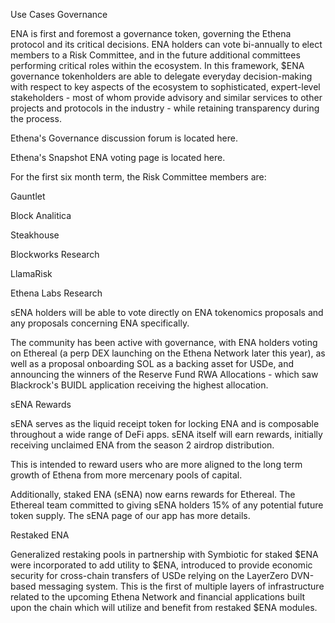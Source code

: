 Use Cases
Governance

ENA is first and foremost a governance token, governing the Ethena protocol and its critical decisions. ENA holders can vote bi-annually to elect members to a Risk Committee, and in the future additional committees performing critical roles within the ecosystem. In this framework, $ENA governance tokenholders are able to delegate everyday decision-making with respect to key aspects of the ecosystem to sophisticated, expert-level stakeholders - most of whom provide advisory and similar services to other projects and protocols in the industry - while retaining transparency during the process.

Ethena's Governance discussion forum is located here.

Ethena's Snapshot ENA voting page is located here.

For the first six month term, the Risk Committee members are:

Gauntlet​

Block Analitica​

Steakhouse

Blockworks Research

LlamaRisk

Ethena Labs Research

sENA holders will be able to vote directly on ENA tokenomics proposals and any proposals concerning ENA specifically.

The community has been active with governance, with ENA holders voting on Ethereal (a perp DEX launching on the Ethena Network later this year), as well as a proposal onboarding SOL as a backing asset for USDe, and announcing the winners of the Reserve Fund RWA Allocations - which saw Blackrock's BUIDL application receiving the highest allocation.

sENA Rewards

sENA serves as the liquid receipt token for locking ENA and is composable throughout a wide range of DeFi apps. sENA itself will earn rewards, initially receiving unclaimed ENA from the season 2 airdrop distribution. 

This is intended to reward users who are more aligned to the long term growth of Ethena from more mercenary pools of capital. 

Additionally, staked ENA (sENA) now earns rewards for Ethereal. The Ethereal team committed to giving sENA holders 15% of any potential future token supply. The sENA page of our app has more details.


Restaked ENA

Generalized restaking pools in partnership with Symbiotic for staked $ENA were incorporated to add utility to $ENA, introduced to provide economic security for cross-chain transfers of USDe relying on the LayerZero DVN-based messaging system. This is the first of multiple layers of infrastructure related to the upcoming Ethena Network and financial applications built upon the chain which will utilize and benefit from restaked $ENA modules.